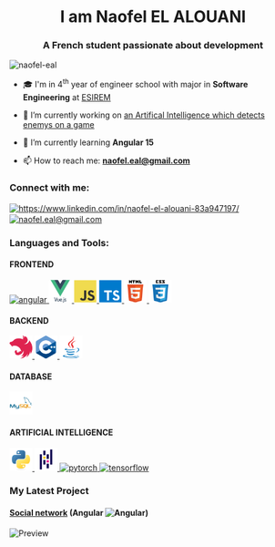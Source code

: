 <h1 align="center">I am Naofel EL ALOUANI</h1>
<h3 align="center">A French student passionate about development</h3>

<p align="left"> <img src="https://komarev.com/ghpvc/?username=naofel-eal&label=Profile%20views&color=0e75b6&style=flat" alt="naofel-eal" /> </p>

- 🎓 I'm in 4<sup>th</sup> year of engineer school with major in **Software Engineering** at [ESIREM](https://esirem.u-bourgogne.fr)

- 🔭 I’m currently working on [an Artifical Intelligence which detects enemys on a game](https://github.com/Naofel-eal/Fortnite_aimbot)

- 🌱 I’m currently learning **Angular 15**

- 📫 How to reach me: **naofel.eal@gmail.com**

<h3 align="left">Connect with me:</h3>
<p align="left">
<a href="https://linkedin.com/in/https://www.linkedin.com/in/naofel-el-alouani-83a947197/" target="blank"><img align="center" src="https://raw.githubusercontent.com/rahuldkjain/github-profile-readme-generator/master/src/images/icons/Social/linked-in-alt.svg" alt="https://www.linkedin.com/in/naofel-el-alouani-83a947197/" height="30" width="40" /></a>
<a href="mailto:naofel.eal@gmail.com" target="blank"><img align="center" src="https://upload.wikimedia.org/wikipedia/commons/7/7e/Gmail_icon_%282020%29.svg" alt="naofel.eal@gmail.com" height="30" width="40" /></a>
</p>

<h3 align="left">Languages and Tools:</h3>
<p align="left"> 
  <h4>FRONTEND</h4>
	<a href="https://angular.io" target="_blank" rel="noreferrer"> <img src="https://angular.io/assets/images/logos/angular/angular.svg" alt="angular" width="40" height="40"/> </a>
	<a href="https://vuejs.org/" target="_blank" rel="noreferrer"> <img src="https://raw.githubusercontent.com/devicons/devicon/master/icons/vuejs/vuejs-original-wordmark.svg" alt="vuejs" width="40" height="40"/> </a>
	<a href="https://developer.mozilla.org/en-US/docs/Web/JavaScript" target="_blank" rel="noreferrer"> <img src="https://raw.githubusercontent.com/devicons/devicon/master/icons/javascript/javascript-original.svg" alt="javascript" width="40" height="40"/> </a>
	<a href="https://www.typescriptlang.org/" target="_blank" rel="noreferrer"> <img src="https://raw.githubusercontent.com/devicons/devicon/master/icons/typescript/typescript-original.svg" alt="typescript" width="40" height="40"/> </a>
	<a href="https://www.w3.org/html/" target="_blank" rel="noreferrer"> <img src="https://raw.githubusercontent.com/devicons/devicon/master/icons/html5/html5-original-wordmark.svg" alt="html5" width="40" height="40"/> </a>
	<a href="https://www.w3schools.com/css/" target="_blank" rel="noreferrer"> <img src="https://raw.githubusercontent.com/devicons/devicon/master/icons/css3/css3-original-wordmark.svg" alt="css3" width="40" height="40"/> </a>
	<br />
  <h4>BACKEND</h4>
  <a href="https://nestjs.com/" target="_blank" rel="noreferrer"> <img src="https://raw.githubusercontent.com/devicons/devicon/master/icons/nestjs/nestjs-plain.svg" alt="nestjs" width="40" height="40"/> </a>
	<a href="https://www.w3schools.com/cpp/" target="_blank" rel="noreferrer"> <img src="https://raw.githubusercontent.com/devicons/devicon/master/icons/cplusplus/cplusplus-original.svg" alt="cplusplus" width="40" height="40"/> </a>
	<a href="https://www.java.com" target="_blank" rel="noreferrer"> <img src="https://raw.githubusercontent.com/devicons/devicon/master/icons/java/java-original.svg" alt="java" width="40" height="40"/> </a>
	<br />
  <h4>DATABASE</h4>
	<a href="https://www.mysql.com/" target="_blank" rel="noreferrer"> <img src="https://raw.githubusercontent.com/devicons/devicon/master/icons/mysql/mysql-original-wordmark.svg" alt="mysql" width="40" height="40"/> </a>
	<br />
  <h4>ARTIFICIAL INTELLIGENCE</h4>
  <a href="https://www.python.org" target="_blank" rel="noreferrer"> <img src="https://raw.githubusercontent.com/devicons/devicon/master/icons/python/python-original.svg" alt="python" width="40" height="40"/> </a>
	<a href="https://pandas.pydata.org/" target="_blank" rel="noreferrer"> <img src="https://raw.githubusercontent.com/devicons/devicon/2ae2a900d2f041da66e950e4d48052658d850630/icons/pandas/pandas-original.svg" alt="pandas" width="40" height="40"/> </a>
	<a href="https://pytorch.org/" target="_blank" rel="noreferrer"> <img src="https://www.vectorlogo.zone/logos/pytorch/pytorch-icon.svg" alt="pytorch" width="40" height="40"/> </a>
	<a href="https://www.tensorflow.org" target="_blank" rel="noreferrer"> <img src="https://www.vectorlogo.zone/logos/tensorflow/tensorflow-icon.svg" alt="tensorflow" width="40" height="40"/> </a>
 </p>
<h3 align="left">My Latest Project</h3>

#### [Social network](https://github.com/Naofel-eal/Bula) (Angular <img src="https://angular.io/assets/images/logos/angular/angular.svg" alt="Angular" width="20" height="20"/>)
</h4>

![Preview](https://github.com/Naofel-eal/Bula/blob/main/preview/research.png)
